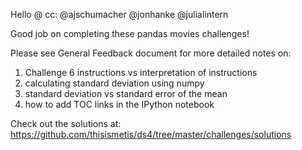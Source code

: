 
Hello @
cc: @ajschumacher @jonhanke @julialintern

Good job on completing these pandas movies challenges!

Please see General Feedback document for more detailed notes on:

1. Challenge 6 instructions vs interpretation of instructions
2. calculating standard deviation using numpy
3. standard deviation vs standard error of the mean
4. how to add TOC links in the IPython notebook

Check out the solutions at:
https://github.com/thisismetis/ds4/tree/master/challenges/solutions

